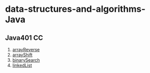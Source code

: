 # data-structures-and-algorithms-Java

## Java401 CC
1. [arrayReverse](https://github.com/KKetter/CodeChallenge-Repo/blob/master/otherReadMes/README.ArrayReverse.md)
2. [arrayShift](https://github.com/KKetter/CodeChallenge-Repo/blob/master/otherReadMes/README.ArrayShift.md)
3. [binarySearch](https://github.com/KKetter/CodeChallenge-Repo/blob/master/otherReadMes/README.BinarySearch.md)
4. [linkedList](https://github.com/KKetter/CodeChallenge-Repo/blob/master/otherReadMes/README.LinkedList.md)